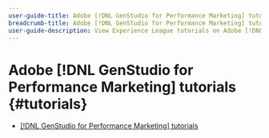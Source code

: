 ```yaml
---
user-guide-title: Adobe [!DNL GenStudio for Performance Marketing] tutorials
breadcrumb-title: Adobe [!DNL GenStudio for Performance Marketing] tutorials
user-guide-description: View Experience League tutorials on Adobe [!DNL GenStudio for Performance Marketing], an end-to-end solution to accelerate and simplify your content supply chain with generative AI and intelligent automation.
---
```


# Adobe [!DNL GenStudio for Performance Marketing] tutorials {#tutorials}

+ [[!DNL GenStudio for Performance Marketing] tutorials](overview.md)
